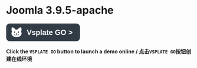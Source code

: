 # Joomla 3.9.5-apache

<a href="https://www.vsplate.com/?docker-compose=https://github.com/vsplate/dcenvs/joomla/3.9.5-apache"><img alt="VSPLATE GO" src="https://raw.githubusercontent.com/vsplate/images/master/vsgo_btn.png" width="200px"></a>

**Click the `VSPLATE GO` button to launch a demo online / 点击`VSPLATE GO`按钮创建在线环境**